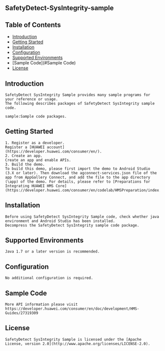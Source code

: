 ## SafetyDetect-SysIntegrity-sample


## Table of Contents

 * [Introduction](#introduction)
 * [Getting Started](#Getting-Started) 
 * [Installation](#installation)
 * [Configuration ](#configuration )
 * [Supported Environments](#supported-environments)
 * [Sample Code](#Sample Code)
 * [License](#license)


## Introduction
    SafetyDetect SysIntegrity Sample provides many sample programs for your reference or usage.
    The following describes packages of SafetyDetect SysIntegrity sample code.
    
    sample:Sample code packages. 

## Getting Started

    1. Register as a developer.
    Register a [HUAWEI account](https://developer.huawei.com/consumer/en/).
    2. Create an app.
    Create an app and enable APIs.
    3. Build the demo.
    To build this demo, please first import the demo to Android Studio (3.X or later). Then download the agconnect-services.json file of the app from AppGallery Connect, and add the file to the app directory (\app) of the demo. For details, please refer to [Preparations for Integrating HUAWEI HMS Core](https://developer.huawei.com/consumer/en/codelab/HMSPreparation/index.html)
	
## Installation
    Before using SafetyDetect SysIntegrity Sample code, check whether java environment and Android Studio has been installed. 
    Decompress the SafetyDetect SysIntegrity sample code package.

## Supported Environments
	Java 1.7 or a later version is recommended.

## Configuration 
    No additional configuration is required.

## Sample Code
    More API information please visit 
    https://developer.huawei.com/consumer/en/doc/development/HMS-Guides/27319309

##  License
    SafetyDetect SysIntegrity Sample is licensed under the [Apache License, version 2.0](http://www.apache.org/licenses/LICENSE-2.0).


